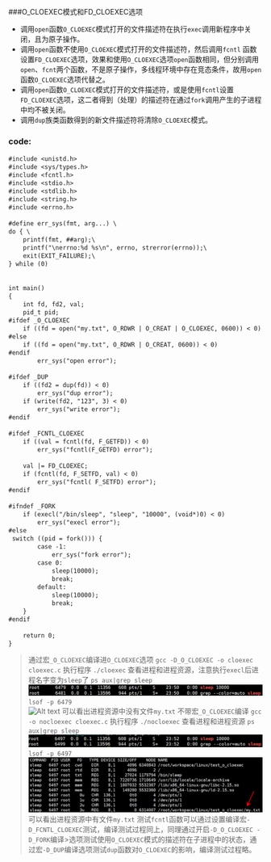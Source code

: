###O_CLOEXEC模式和FD_CLOEXEC选项
- 调用`open`函数`O_CLOEXEC`模式打开的文件描述符在执行`exec`调用新程序中关闭，且为原子操作。
- 调用`open`函数不使用`O_CLOEXEC`模式打开的文件描述符，然后调用`fcntl` 函数设置`FD_CLOEXEC`选项，效果和使用`O_CLOEXEC`选项`open`函数相同，但分别调用`open`、`fcnt`两个函数，不是原子操作，多线程环境中存在竞态条件，故用`open`函数`O_CLOEXEC`选项代替之。
- 调用`open`函数`O_CLOEXEC`模式打开的文件描述符，或是使用`fcntl`设置`FD_CLOEXEC`选项，这二者得到（处理）的描述符在通过`fork`调用产生的子进程中均不被关闭。
- 调用`dup`族类函数得到的新文件描述符将清除`O_CLOEXEC`模式。

### code:
```
#include <unistd.h>
#include <sys/types.h>
#include <fcntl.h>
#include <stdio.h>
#include <stdlib.h>
#include <string.h>
#include <errno.h>

#define err_sys(fmt, arg...) \
do { \
    printf(fmt, ##arg);\
    printf("\nerrno:%d %s\n", errno, strerror(errno));\
    exit(EXIT_FAILURE);\
} while (0)


int main()
{
    int fd, fd2, val;
    pid_t pid;
#ifdef _O_CLOEXEC
    if ((fd = open("my.txt", O_RDWR | O_CREAT | O_CLOEXEC, 0600)) < 0) 
#else
    if ((fd = open("my.txt", O_RDWR | O_CREAT, 0600)) < 0) 
#endif
        err_sys("open error");

#ifdef _DUP
    if ((fd2 = dup(fd)) < 0)
        err_sys("dup error");
    if (write(fd2, "123", 3) < 0)
        err_sys("write error");
#endif

#ifdef _FCNTL_CLOEXEC
    if ((val = fcntl(fd, F_GETFD)) < 0)
        err_sys("fcntl(F_GETFD) error");

    val |= FD_CLOEXEC;
    if (fcntl(fd, F_SETFD, val) < 0)
        err_sys("fcntl( F_SETFD) error");
#endif

#ifndef _FORK 
    if (execl("/bin/sleep", "sleep", "10000", (void*)0) < 0)
        err_sys("execl error");
#else
 switch ((pid = fork())) {
        case -1:
            err_sys("fork error");
        case 0:
            sleep(10000);
            break;
        default:
            sleep(10000);
            break;
    }
#endif

    return 0;
}
```

>通过宏`_O_CLOEXEC`编译进`O_CLOEXEC`选项
>```gcc -D_O_CLOEXEC -o cloexec cloexec.c```
>执行程序
>```./cloexec```
>查看进程和进程资源，注意执行`execl`后进程名字变为`sleep`了
>```ps aux|grep sleep```
![1463068253963](https://raw.githubusercontent.com/HankCoder/csdnblogres/master/linux_system_program_and_linux_other/O_CLOEXEC%E6%A8%A1%E5%BC%8F%E5%92%8CFD_CLOEXEC%E9%80%89%E9%A1%B9/1463068253963.png)
>```lsof -p 6479```   
![Alt text](https://raw.github.com/HankCoder/csdnblogres/master/linux_system_program_and_linux_other/O_CLOEXEC%E6%A8%A1%E5%BC%8F%E5%92%8CFD_CLOEXEC%E9%80%89%E9%A1%B9/1463068308668.png)
> 可以看出进程资源中没有文件`my.txt`
>不带宏`_O_CLOEXEC`编译
>```gcc  -o nocloexec cloexec.c```
>执行程序
>```./nocloexec```
>查看进程和进程资源
>```ps aux|grep sleep```
![Alt text](https://raw.githubusercontent.com/HankCoder/csdnblogres/master/linux_system_program_and_linux_other/O_CLOEXEC%E6%A8%A1%E5%BC%8F%E5%92%8CFD_CLOEXEC%E9%80%89%E9%A1%B9/1463068378908.png)
>```lsof -p 6497```
![Alt text](https://raw.githubusercontent.com/HankCoder/csdnblogres/master/linux_system_program_and_linux_other/O_CLOEXEC%E6%A8%A1%E5%BC%8F%E5%92%8CFD_CLOEXEC%E9%80%89%E9%A1%B9/1463068482078.png)
>可以看出进程资源中有文件`my.txt`
>测试`fcntl`函数可以通过设置编译宏`-D_FCNTL_CLOEXEC`测试，编译测试过程同上，同理通过开启`-D_O_CLOEXEC -D_FORK`编译>选项测试使用`O_CLOEXEC`模式的描述符在子进程中的状态，通过宏`-D_DUP`编译选项测试`dup`函数对`O_CLOEXEC`的影响，编译测试过程略。

